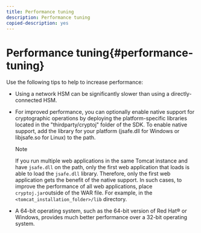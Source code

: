 ```yaml
---
title: Performance tuning
description: Performance tuning
copied-description: yes
---
```


# Performance tuning{#performance-tuning}

Use the following tips to help to increase performance:

* Using a network HSM can be significantly slower than using a directly-connected HSM. 
* For improved performance, you can optionally enable native support for cryptographic operations by deploying the platform-specific libraries located in the "thirdparty/cryptoj" folder of the SDK. To enable native support, add the library for your platform (jsafe.dll for Windows or libjsafe.so for Linux) to the path.

  >[!NOTE]
  >
  >If you run multiple web applications in the same Tomcat instance and have `jsafe.dll` on the path, only the first web application that loads is able to load the `jsafe.dll` library. Therefore, only the first web application gets the benefit of the native support. In such cases, to improve the performance of all web applications, place `cryptoj.jar`outside of the WAR file. For example, in the `<tomcat_installation_folder>/lib` directory.

* A 64-bit operating system, such as the 64-bit version of Red Hat® or Windows, provides much better performance over a 32-bit operating system.


